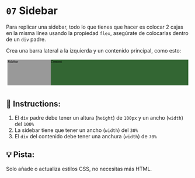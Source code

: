 # `07` Sidebar

Para replicar una sidebar, todo lo que tienes que hacer es colocar 2 cajas en la misma línea usando la propiedad `flex`, asegúrate de colocarlas dentro de un `div` padre.

Crea una barra lateral a la izquierda y un contenido principal, como esto:

![Sidebar](../../.learn/assets/69N2q6G.png?raw=true)

## 📝 Instructions:
1. El `div` padre debe tener un altura (`height`) de `100px` y un ancho (`width`) del `100%`
2. La sidebar tiene que tener un ancho (`width`) del `30%`
3. El `div` del contenido debe tener una anchura (`width`) de `70%`

## 💡 Pista:

Solo añade o actualiza estilos CSS, no necesitas más HTML.
